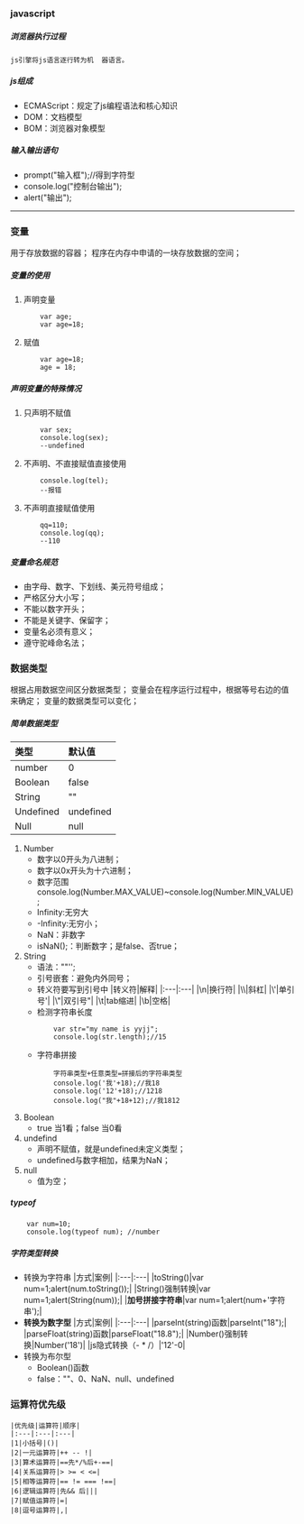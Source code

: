 ### javascript

##### 浏览器执行过程
    js引擎将js语言逐行转为机  器语言。

##### js组成
- ECMAScript：规定了js编程语法和核心知识
- DOM：文档模型
- BOM：浏览器对象模型

##### 输入输出语句
- prompt("输入框");//得到字符型
- console.log("控制台输出");
- alert("输出");
---
### 变量
用于存放数据的容器；
程序在内存中申请的一块存放数据的空间；

##### 变量的使用
1. 声明变量
    ```
        var age;
        var age=18;
    ```
2. 赋值
    ```
        var age=18;
        age = 18;
    ```
##### 声明变量的特殊情况
1. 只声明不赋值
    ```
        var sex;
        console.log(sex);
        --undefined
    ```    
2. 不声明、不直接赋值直接使用
    ```
        console.log(tel);
        --报错
    ```
3. 不声明直接赋值使用
    ```
        qq=110;
        console.log(qq);
        --110
    ```

##### 变量命名规范
- 由字母、数字、下划线、美元符号组成；
- 严格区分大小写；
- 不能以数字开头；
- 不能是关键字、保留字；
- 变量名必须有意义；
- 遵守驼峰命名法；

### 数据类型
根据占用数据空间区分数据类型；
变量会在程序运行过程中，根据等号右边的值来确定；
变量的数据类型可以变化；

##### 简单数据类型

| 类型| 默认值 |
|:----|:--------------------|
|number|0|
|Boolean|false|
|String|""|
|Undefined|undefined|
|Null|null|
1. Number
    - 数字以0开头为八进制；
    - 数字以0x开头为十六进制；
    - 数字范围console.log(Number.MAX_VALUE)~console.log(Number.MIN_VALUE);
    - Infinity:无穷大
    - -Infinity:无穷小；
    - NaN：非数字
    - isNaN();：判断数字；是false、否true；
2. String
    - 语法：""\'';
    - 引号嵌套：避免内外同号；
    - 转义符要写到引号中 
        |转义符|解释|
          |:---|:---|
          |\n|换行符|
          |\\\\|斜杠\|
          |\\'|单引号'|
          |\\"|双引号"|
          |\t|tab缩进|
          |\b|空格|  
    - 检测字符串长度
        ```
            var str="my name is yyjj";
            console.log(str.length);//15
        ```
    - 字符串拼接
        ```
            字符串类型+任意类型=拼接后的字符串类型
            console.log('我'+18);//我18
            console.log('12'+18);//1218
            console.log("我"+18+12);//我1812
        ```
3. Boolean
    - true 当1看；false 当0看
4. undefind
    - 声明不赋值，就是undefined未定义类型；
    - undefined与数字相加，结果为NaN；
5. null
    - 值为空；
##### typeof
```
    var num=10;
    console.log(typeof num); //number
```
##### 字符类型转换
- 转换为字符串
    |方式|案例|
    |:---|:---|
    |toString()|var num=1;alert(num.toString());|
    |String()强制转换|var num=1;alert(String(num));|
    |**加号拼接字符串**|var num=1;alert(num+'字符串');|
- **转换为数字型**
    |方式|案例|
    |:---|:---|
    |parseInt(string)函数|parseInt("18");|
    |parseFloat(string)函数|parseFloat("18.8");|
    |Number()强制转换|Number('18')|
    |js隐式转换（- * /）|'12'-0|
- 转换为布尔型    
    - Boolean()函数
    - false：""、0、NaN、null、undefined

### 运算符优先级
 ```   
|优先级|运算符|顺序|
 |:---|:---|:---|
 |1|小括号|()|
 |2|一元运算符|++ -- !|
 |3|算术运算符|==先*/%后+-==|
 |4|关系运算符|> >= < <=|
 |5|相等运算符|== != === !==|
 |6|逻辑运算符|先&& 后|||
 |7|赋值运算符|=|
 |8|逗号运算符|,|
 ```
 